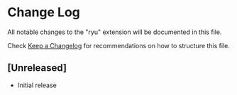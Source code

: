 # Change Log

All notable changes to the "ryu" extension will be documented in this file.

Check [Keep a Changelog](http://keepachangelog.com/) for recommendations on how to structure this file.

## [Unreleased]

- Initial release